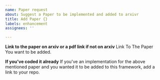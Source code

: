 ```yaml
---
name: Paper request
about: Suggest a Paper to be implemented and added to arxivr
title: Add Paper {}
labels: enhancement
assignees: ''

---
```


**Link to the paper on arxiv or a pdf link if not on arxiv**
Link To The Paper You want to be added.

**If you've coded it already**
If you've an implementation for the above mentioned paper and you wanted it to be added to this framework, add a link to your repo.
